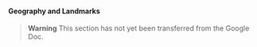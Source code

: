 #### Geography and Landmarks

> **Warning**
> This section has not yet been transferred from the Google Doc.
